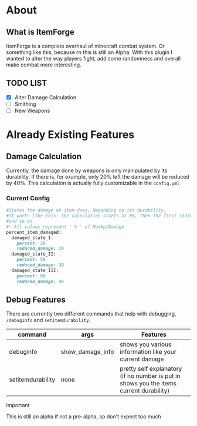 # About

## What is ItemForge
ItemForge is a complete overhaul of minecraft combat system. Or something like this, because rn this
is still an Alpha. With this plugin I wanted to alter the way players fight, add some randomness
and overall make combat more interesting.

## TODO LIST
- [x] Alter Damage Calculation
- [ ] Smithing
- [ ] New Weapons

# Already Existing Features

## Damage Calculation
Currently, the damage done by weapons is only manipulated by its durability.
If there is, for example, only 20% left the damage will be reduced by 40%. This calculation is actually
fully customizable in the `config.yml`

### Current Config
```ruby
#States the damage an item does, depending on its durability.
#It works like this: The calculation starts at 0%, then the first state ends, for example at 20%
#and so on
#~ All values represent ' % ' of MaxHp/Damage
percent_item_damaged:
  damaged_state_I:
    percent: 20
    reduced_damage: 20
  damaged_state_II:
    percent: 50
    reduced_damage: 30
  damaged_state_III:
    percent: 80
    reduced_damage: 40
```

## Debug Features
There are currently two different commands that help with debugging,
`/debuginfo` and `setitemdurability`.

| command           | args             | Features                                                                                |
|-------------------|------------------|-----------------------------------------------------------------------------------------|
| debuginfo         | show_damage_info | shows you various information like your current damage                                  |
| setitemdurability | none             | pretty self explanatory (if no number is put in shows you the items current durability) |

> [!IMPORTANT]
> This is still an alpha if not a pre-alpha, so don't expect too much